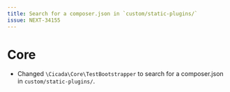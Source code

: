 ```yaml
---
title: Search for a composer.json in `custom/static-plugins/`
issue: NEXT-34155
---
```

# Core
* Changed `\Cicada\Core\TestBootstrapper` to search for a composer.json in `custom/static-plugins/`.
